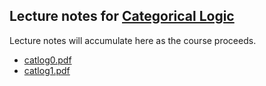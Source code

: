 ## Lecture notes for [Categorical Logic](/catlog/)

Lecture notes will accumulate here as the course proceeds.

- [catlog0.pdf](catlog0.pdf)
- [catlog1.pdf](catlog1.pdf)
<!--
- [catlog2.pdf](catlog2.pdf)
- [catlog3.pdf](catlog3.pdf)
- [catlog3A.pdf](catlog3A.pdf)
- [catlog3B.pdf](catlog3B.pdf)
- [catlog2A.pdf](catlog2A.pdf)
- [catlog2B.pdf](catlog2B.pdf)
- [catlog1B.pdf](catlog1B.pdf)
- [catlogIntro.pdf](catlogIntro.pdf)
-->

